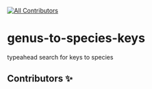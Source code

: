 [![All Contributors](https://img.shields.io/github/all-contributors/elaniobro/genus-to-species-keys?color=ee8449&style=flat-square)](#contributors)

# genus-to-species-keys
typeahead search for keys to species


## Contributors ✨

<!-- ALL-CONTRIBUTORS-LIST:START - Do not remove or modify this section -->
<!-- prettier-ignore-start -->
<!-- markdownlint-disable -->

<!-- markdownlint-restore -->
<!-- prettier-ignore-end -->

<!-- ALL-CONTRIBUTORS-LIST:END -->
